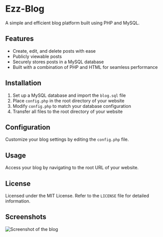 # Ezz-Blog

A simple and efficient blog platform built using PHP and MySQL.

## Features

* Create, edit, and delete posts with ease
* Publicly viewable posts
* Securely stores posts in a MySQL database
* Built with a combination of PHP and HTML for seamless performance

## Installation

1. Set up a MySQL database and import the `blog.sql` file
2. Place `config.php` in the root directory of your website
3. Modify `config.php` to match your database configuration
4. Transfer all files to the root directory of your website

## Configuration

Customize your blog settings by editing the `config.php` file.

## Usage

Access your blog by navigating to the root URL of your website.

## License

Licensed under the MIT License. Refer to the `LICENSE` file for detailed information.

## Screenshots

![Screenshot of the blog](https://raw.githubusercontent.com/ezzahmad/php-blog/master/screenshot.png)

